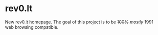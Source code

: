 # rev0.lt
New rev0.lt homepage. The goal of this project is to be ~~100%~~ _mostly_ 1991 web browsing compatible. 
